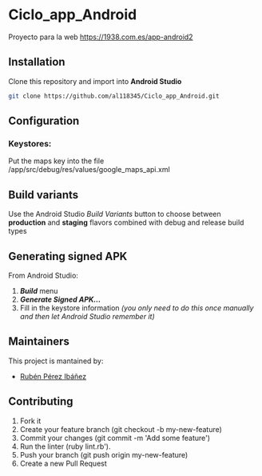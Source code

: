 # Ciclo_app_Android
Proyecto para la web https://1938.com.es/app-android2

## Installation
Clone this repository and import into **Android Studio**
```bash
git clone https://github.com/al118345/Ciclo_app_Android.git
```

## Configuration
### Keystores:
Put the maps key into the file /app/src/debug/res/values/google_maps_api.xml



## Build variants
Use the Android Studio *Build Variants* button to choose between **production** and **staging** flavors combined with debug and release build types


## Generating signed APK
From Android Studio:
1. ***Build*** menu
2. ***Generate Signed APK...***
3. Fill in the keystore information *(you only need to do this once manually and then let Android Studio remember it)*

## Maintainers
This project is mantained by:
* [Rubén Pérez Ibáñez](http://github.com/al118345)


## Contributing

1. Fork it
2. Create your feature branch (git checkout -b my-new-feature)
3. Commit your changes (git commit -m 'Add some feature')
4. Run the linter (ruby lint.rb').
5. Push your branch (git push origin my-new-feature)
6. Create a new Pull Request
